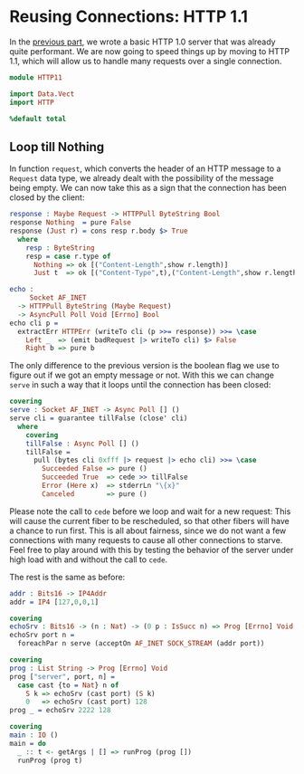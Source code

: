 # Reusing Connections: HTTP 1.1

In the [previous part](HTTP.md), we wrote a basic HTTP 1.0 server that was already
quite performant. We are now going to speed things up by moving to HTTP 1.1,
which will allow us to handle many requests over a single connection.

```idris
module HTTP11

import Data.Vect
import HTTP

%default total
```

## Loop till Nothing

In function `request`, which converts the header of an HTTP message to
a `Request` data type, we already dealt with the possibility of the
message being empty. We can now take this as a sign that the connection
has been closed by the client:

```idris
response : Maybe Request -> HTTPPull ByteString Bool
response Nothing  = pure False
response (Just r) = cons resp r.body $> True
  where
    resp : ByteString
    resp = case r.type of
      Nothing => ok [("Content-Length",show r.length)]
      Just t  => ok [("Content-Type",t),("Content-Length",show r.length)]

echo :
     Socket AF_INET
  -> HTTPPull ByteString (Maybe Request)
  -> AsyncPull Poll Void [Errno] Bool
echo cli p =
  extractErr HTTPErr (writeTo cli (p >>= response)) >>= \case
    Left _  => (emit badRequest |> writeTo cli) $> False
    Right b => pure b
```

The only difference to the previous version is the boolean flag
we use to figure out if we got an empty message or not. With
this we can change `serve` in such a way that it loops until
the connection has been closed:

```idris
covering
serve : Socket AF_INET -> Async Poll [] ()
serve cli = guarantee tillFalse (close' cli)
  where
    covering
    tillFalse : Async Poll [] ()
    tillFalse =
      pull (bytes cli 0xfff |> request |> echo cli) >>= \case
        Succeeded False => pure ()
        Succeeded True  => cede >> tillFalse
        Error (Here x)  => stderrLn "\{x}"
        Canceled        => pure ()
```

Please note the call to `cede` before we loop and wait for a new
request: This will cause the current fiber to be rescheduled, so that
other fibers will have a chance to run first. This is all about fairness,
since we do not want a few connections with many requests to cause
all other connections to starve. Feel free to play around with this by
testing the behavior of the server under high load with and without
the call to `cede`.


The rest is the same as before:

```idris
addr : Bits16 -> IP4Addr
addr = IP4 [127,0,0,1]

covering
echoSrv : Bits16 -> (n : Nat) -> (0 p : IsSucc n) => Prog [Errno] Void
echoSrv port n =
  foreachPar n serve (acceptOn AF_INET SOCK_STREAM (addr port))

covering
prog : List String -> Prog [Errno] Void
prog ["server", port, n] =
  case cast {to = Nat} n of
    S k => echoSrv (cast port) (S k)
    0   => echoSrv (cast port) 128
prog _ = echoSrv 2222 128

covering
main : IO ()
main = do
  _ :: t <- getArgs | [] => runProg (prog [])
  runProg (prog t)
```


<!-- vi: filetype=idris2:syntax=markdown
-->
